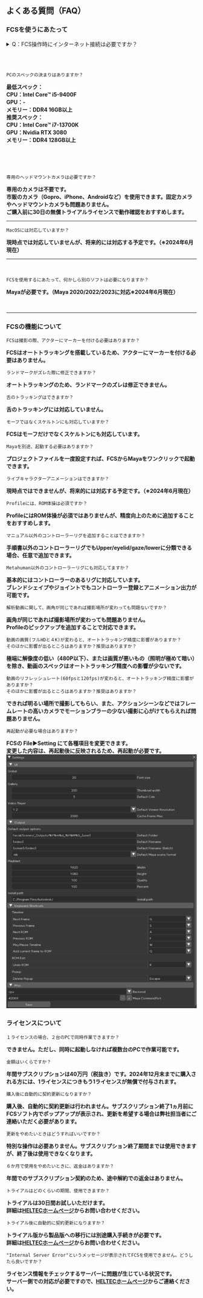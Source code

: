 ## よくある質問（FAQ）

### FCSを使うにあたって

<details>
<summary>Q：FCS操作時にインターネット接続は必要ですか？</summary>
<br>
 
**ネット接続は必須です。ライセンス情報の定期的なチェックにインターネットが必要です。  
Wi-Fi接続も可能ですが、有線接続を推奨しています。**
</details>

<br><br>

```{admonition} Question 
PCのスペックの決まりはありますか？  
```
**最低スペック：  
CPU：Intel Core™ i5-9400F  
GPU：-   
メモリー：DDR4 16GB以上  
推奨スペック：  
CPU：Intel Core™ i7-13700K  
GPU：Nvidia RTX 3080  
メモリー：DDR4 128GB以上**

<br><br><br>

```{admonition} Question 
専用のヘッドマウントカメラは必要ですか？  
```
**専用のカメラは不要です。  
市販のカメラ（Gopro、iPhone、Androidなど）を使用できます。固定カメラやヘッドマウントカメラも問題ありません。  
ご購入前に30日の無償トライアルライセンスで動作確認をおすすめします。**

___


```{admonition} Question 
MacOSには対応していますか？  
```
**現時点では対応していませんが、将来的には対応する予定です。（※2024年6月現在）**

___
<br>

```{admonition} Question 
FCSを使用するにあたって、何かしら別のソフトは必要になりますか？  
```
**Mayaが必要です。（Maya 2020/2022/2023に対応※2024年6月現在）**

<br>

___

### FCSの機能について

```{admonition} Question 
FCSは撮影の際、アクターにマーカーを付ける必要はありますか？  
```
**FCSはオートトラッキングを搭載しているため、アクターにマーカーを付ける必要はありません。**

```{admonition} Question 
ランドマークがズレた際に修正できますか？  
```
**オートトラッキングのため、ランドマークのズレは修正できません。**

```{admonition} Question 
舌のトラッキングはできますか？  
```
**舌のトラッキングには対応していません。**

```{admonition} Question 
モーフではなくスケルトンにも対応していますか？  
```
**FCSはモーフだけでなくスケルトンにも対応しています。**

```{admonition} Question 
Mayaを別途、起動する必要はありますか？  
```
**プロジェクトファイルを一度設定すれば、FCSからMayaをワンクリックで起動できます。**

```{admonition} Question 
ライブキャラクターアニメーションはできますか？  
```
**現時点ではできませんが、将来的には対応する予定です。（※2024年6月現在）**

```{admonition} Question 
Profileには、ROM体操は必須ですか？  
```
**ProfileにはROM体操が必須ではありませんが、精度向上のために追加することをおすすめします。**

```{admonition} Question 
マニュアル以外のコントローラーリグを追加することはできますか？  
```
**手順書以外のコントローラーリグでもUpper/eyelid/gaze/lowerに分類できる場合、任意で追加できます。**

```{admonition} Question 
Metahuman以外のコントローラーリグにも対応してますか？  
```
**基本的にはコントローラーのあるリグに対応しています。  
ブレンドシェイプやジョイントでもコントローラー登録とアニメーション出力が可能です。**

```{admonition} Question 
解析動画に関して、画角が同じであれば撮影場所が変わっても問題ないですか？  
```
**画角が同じであれば撮影場所が変わっても問題ありません。  
Profileのピックアップを追加することで対応できます。**
 
```{admonition} Question 
動画の画質(フルHDと４K)が変わると、オートトラッキング精度に影響がありますか？  
そのほかに影響が出るところはありますか？推奨はありますか？  
```
**極端に解像度の低い（480P以下）、または画質が悪いもの（照明が極めて暗い）を除き、動画のスペックはオートトラッキング精度への影響が少ないです。**
 
```{admonition} Question 
動画のリフレッシュレート(60fpsと120fps)が変わると、オートトラッキング精度に影響がありますか？  
そのほかに影響が出るところはありますか？推奨はありますか？  
```
**できれば明るい場所で撮影してもらい、また、アクションシーンなどではフレームレートの高いカメラでモーションブラーの少ない撮影に心がけてもらえれば問題ありません。**

```{admonition} Question 
再起動が必要な場合はありますか？
```
**FCSの File▶Setting にて各種項目を変更できます。  
変更した内容は、再起動後に反映されるため、再起動が必要です。**
![](images/Set001.png)

### ライセンスについて

```{admonition} Question 
１ライセンスの場合、２台のPCで同時作業できますか？  
```
**できません。ただし、同時に起動しなければ複数台のPCで作業可能です。**

```{admonition} Question 
金額はいくらですか？  
```
**年間サブスクリプションは40万円（税抜き）です。2024年12月末までに購入される方には、1ライセンスにつきもう1ライセンスが無償で付与されます。**

```{admonition} Question 
購入後に自動的に契約更新になりますか？  
```
**購入後、自動的に契約更新は行われません。サブスクリプション終了1ヵ月前にFCSソフト内でポップアップが表示され、更新を希望する場合は弊社担当者にご連絡いただく必要があります。**
 
```{admonition} Question 
更新をやめたいときはどうすればいいですか？  
```
**特別な操作は必要ありません。サブスクリプション終了期間までは使用できますが、終了後は使用できなくなります。**
 
```{admonition} Question 
６か月で使用をやめたいときに、返金はありますか？  
```
**年間でのサブスクリプション契約のため、途中解約での返金はありません。**

```{admonition} Question 
トライアルはどのくらいの期間、使用できますか？  
```
**トライアルは30日間お試しいただけます。  
詳細は[HELTECホームページ](https://sensing.heltec.co.jp/contact/)からお問い合わせください。**

```{admonition} Question 
トライアル後に自動的に契約更新になりますか？  
```
**トライアル版から製品版への移行には別途購入手続きが必要です。  
詳細は[HELTECホームページ](https://sensing.heltec.co.jp/contact/)からお問い合わせください。**

```{admonition} Question 
"Internal Server Error"というメッセージが表示されてFCSを使用できません。どうしたら良いですか？
```
**ライセンス情報をチェックするサーバーに問題が生じている状況です。  
サーバー側での対応が必要ですので、[HELTECホームページ](https://sensing.heltec.co.jp/contact/)からご連絡ください。**

